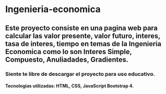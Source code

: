 # Ingenieria-economica

## Este proyecto consiste en una pagina web para calcular las valor presente, valor futuro, interes, tasa de interes, tiempo en temas de la Ingenieria Economica como lo son Interes Simple, Compuesto, Anuliadades, Gradientes.

### Siente te libre de descargar el proyecto para uso educativo. 

#### Tecnologias utilizadas: HTML, CSS, JavaScript Bootstrap 4.